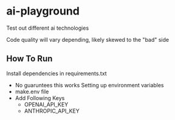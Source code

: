 # ai-playground
Test out different ai technologies

Code quality will vary depending, likely skewed to the "bad" side

## How To Run

Install dependencies in requirements.txt
- No guaruntees this works
Setting up environment variables
- make.env file
- Add Following Keys
   - OPENAI_API_KEY
   - ANTHROPIC_API_KEY